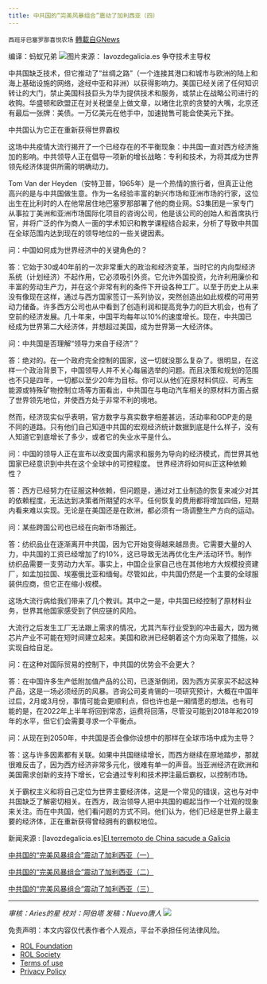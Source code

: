 ```yaml
---
title: 中共国的“完美风暴组合”震动了加利西亚（四）
---
```

`西班牙巴塞罗那喜悦农场` [轉載自GNews](https://gnews.org/zh-hans/1720603/)

编译：蚂蚁兄弟
![](https://assets.gnews.org/wp-content/uploads/2021/12/屏幕截图-2021-12-04-200042.jpg)图片来源： lavozdegalicia.es
争夺技术主导权

中共国缺乏技术，但它推动了“丝绸之路”（一个连接其港口和城市与欧洲的陆上和海上基础设施的网络，途经中亚和非洲）以获得影响力。美国已经关闭了任何知识转让的大门，禁止美国科技巨头为华为提供技术和服务，或禁止在战略公司进行的收购。华盛顿和欧盟正在对关税堡垒上做文章，以堵住北京的贪婪的大嘴，北京还有最后一张牌：美债。一万亿美元在他手中，加速抛售可能会使美元下挫。

中共国认为它正在重新获得世界霸权

这场中共疫情大流行揭开了一个已经存在的不平衡现象：中共国一直对西方经济施加的影响。中共领导人正在倡导一项新的增长战略：专利和技术，为将其成为世界领先经济体提供所需的明确动力。

Tom Van der Heyden（安特卫普，1965年）是一个热情的旅行者，但真正让他高兴的是与中共国做生意。作为一名经验丰富的新兴市场和亚洲市场的行家，这位出生在比利时的人在他常居住地巴塞罗那部署了他的商业网。S3集团是一家专门从事拉丁美洲和亚洲市场国际化项目的咨询公司，他是该公司的创始人和首席执行官，并将广泛的作为商人一面的学术知识和教学课程结合起来，分析了导致中共国在全球范围内达到现在的领导地位的一些关键因素。

问：中国如何成为世界经济中的关键角色的？

答：它始于30或40年前的一次非常重大的政治和经济变革，当时它的内向型经济系统（计划经济）不起作用，它必须吸引外资。它允许外国投资，允许利用廉价和丰富的劳动生产力，并在这个非常有利的条件下开设各种工厂。以至于历史上从来没有像现在这样，通过与西方国家签订一系列协议，突然创造出如此规模的可用劳动力储备。许多西方公司也从中看到了创造利润和提高竞争力的巨大机会，也有了空前的经济发展。几十年来，中国平均每年以10%的速度增长。现在，中共国已经成为世界第二大经济体，并想超过美国，成为世界第一大经济体。

问：中共国是否理解“领导力来自于经济”？

答：绝对的。在一个政府完全控制的国家，这一切就没那么复杂了。很明显，在这样一个政治背景下，中国领导人并不关心每届选举的问题。而且决策和规划的范围也不只是四年，一切都以至少20年为目标。你可以从他们在原材料供应、可再生能源或特殊矿物控制立场等方面看出，中共国在与电动汽车相关的原材料方面占据了世界领先地位，并使西方处于非常不利的境地。

然而，经济现实似乎表明，官方数字与真实数字相差甚远，活动率和GDP走的是不同的道路。只有他们自己知道中共国的宏观经济统计数据到底是什么样子，没有人知道它到底增长了多少，或者它的失业水平是什么。

问：中国的领导人正在宣布以改变国内需求和服务为导向的经济模式，而世界其他国家已经意识到中共在这个全球中的可控程度。 世界经济将如何纠正这种依赖性？

答：西方已经努力在征服这种依赖，但问题是，通过对工业制造的恢复来减少对其的依赖程度，无法达到决策者所期望的水平。任何恢复的费用都将增加四倍，短期内看来难以实现。无论是在美国还是在欧洲，都必须有一场调整生产方向的运动。

问：某些跨国公司也已经在向新市场搬迁。

答：纺织品业在逐渐离开中共国，因为它开始变得越来越昂贵。它需要大量的人力，中共国的工资已经增加了约10%，这已导致无法再优化生产活动环节。制作纺织品需要一支劳动力大军。事实上，中国企业家自己也在其他地方大规模投资建厂，如孟加拉国、埃塞俄比亚和缅甸。尽管如此，中共国仍然是一个主要的全球服装供应商，但它正在缩小规模。

这场大流行病给我们带来了几个教训。其中之一是，中共国已经控制了原材料业务，世界其他国家感受到了供应链的风险。

大流行之后发生工厂无法跟上需求的情况，尤其汽车行业受到的冲击最大，因为微芯片产业不可能在短时间建立起来。美国和欧洲已经朝着这个方向采取了措施，以实现自给自足。

问：在这种对国际贸易的控制下，中共国的优势会不会更大？

答：在中国许多生产低附加值产品的公司，已逐渐倒闭，因为西方买家买不起这种产品，这是一场必须经历的风暴。咨询公司麦肯锡的一项研究预计，大概在中国年过后，2月或3月份，事情可能会更顺利点，但也许也是一厢情愿的想法。也有可能的是，在2022年上半年将回到常态，运费将回落，尽管没可能到2018年和2019年的水平，但它们会需要寻求一个平衡点。

问：从现在到2050年，中共国是否会像你设想中的那样在全球市场中成为主导？

答：这与许多因素都有关联。如果中共国继续增长，而西方继续在原地踏步，那就很难反击了，因为西方经济非常多元化，很难有单一的声音。当亚洲经济在欧洲和美国需求创新的支持下增长，它会通过专利和技术押注最后霸权，以控制市场。

关于霸权主义和将自己定位为世界主要经济体，这是一个常见的错误，这也与对中共国缺乏了解密切相关。在西方，政治领导人把中共国的崛起当作一个壮观的现象来关注。而在中共国，他们看问题的方式不同。他们认为，他们已经是世界上最主要的经济体，正在重新获得曾经拥有的霸权地位。

新闻来源 : [lavozdegalicia.es][El terremoto de China sacude a Galicia](https://www.lavozdegalicia.es/noticia/mercados/2021/11/26/terremoto-china-sacude-galicia/00031637928543764404251.htm)

[中共国的“完美风暴组合”震动了加利西亚（一）](https://gnews.org/zh-hans/1720504/)

[中共国的“完美风暴组合”震动了加利西亚（二）](https://gnews.org/zh-hans/1720490/)

[中共国的“完美风暴组合”震动了加利西亚（三）](https://gnews.org/zh-hans/1720546/)

* * *

*审核：Aries的星
校对：阿伯塔
发稿：Nuevo唐人*
![](https://assets.gnews.org/wp-content/uploads/2021/12/GNEWS_CH.-1-3.jpeg)
 

免责声明：本文内容仅代表作者个人观点，平台不承担任何法律风险。

- [ROL Foundation](https://rolfoundation.org/)
- [ROL Society](https://rolsociety.org/)
- [Terms of use](https://gnews.org/terms-of-use-3/)
- [Privacy Policy](https://gnews.org/privacy-policy/)

